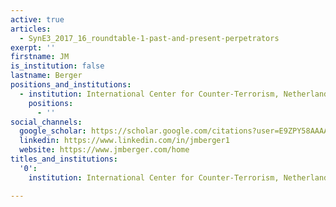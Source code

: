 ```yaml
---
active: true
articles:
  - SynE3_2017_16_roundtable-1-past-and-present-perpetrators
exerpt: ''
firstname: JM
is_institution: false
lastname: Berger
positions_and_institutions:
  - institution: International Center for Counter-Terrorism, Netherlands
    positions:
      - ''
social_channels:
  google_scholar: https://scholar.google.com/citations?user=E9ZPY58AAAAJ&hl=en
  linkedin: https://www.linkedin.com/in/jmberger1
  website: https://www.jmberger.com/home
titles_and_institutions:
  '0':
    institution: International Center for Counter-Terrorism, Netherlands

---
```

